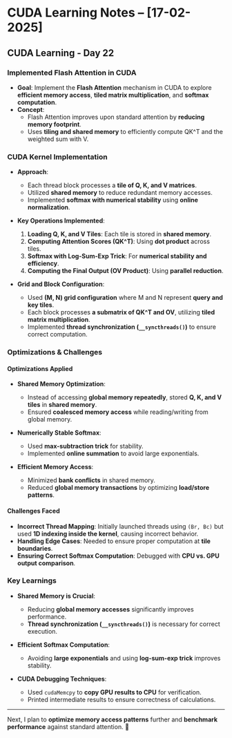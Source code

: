 # CUDA Learning Notes – [17-02-2025]

## CUDA Learning - Day 22

### Implemented Flash Attention in CUDA

- **Goal**: Implement the **Flash Attention** mechanism in CUDA to explore **efficient memory access**, **tiled matrix multiplication**, and **softmax computation**.
- **Concept**:
  - Flash Attention improves upon standard attention by **reducing memory footprint**.
  - Uses **tiling and shared memory** to efficiently compute QK^T and the weighted sum with V.

### **CUDA Kernel Implementation**

- **Approach**:
  - Each thread block processes a **tile of Q, K, and V matrices**.
  - Utilized **shared memory** to reduce redundant memory accesses.
  - Implemented **softmax with numerical stability** using **online normalization**.

- **Key Operations Implemented**:
  1. **Loading Q, K, and V Tiles**: Each tile is stored in **shared memory**.
  2. **Computing Attention Scores (QK^T)**: Using **dot product** across tiles.
  3. **Softmax with Log-Sum-Exp Trick**: For **numerical stability and efficiency**.
  4. **Computing the Final Output (OV Product)**: Using **parallel reduction**.

- **Grid and Block Configuration**:
  - Used **(M, N) grid configuration** where M and N represent **query and key tiles**.
  - Each block processes **a submatrix of QK^T and OV**, utilizing **tiled matrix multiplication**.
  - Implemented **thread synchronization (`__syncthreads()`)** to ensure correct computation.

### **Optimizations & Challenges**

#### **Optimizations Applied**
- **Shared Memory Optimization**:
  - Instead of accessing **global memory repeatedly**, stored **Q, K, and V tiles** in **shared memory**.
  - Ensured **coalesced memory access** while reading/writing from global memory.

- **Numerically Stable Softmax**:
  - Used **max-subtraction trick** for stability.
  - Implemented **online summation** to avoid large exponentials.

- **Efficient Memory Access**:
  - Minimized **bank conflicts** in shared memory.
  - Reduced **global memory transactions** by optimizing **load/store patterns**.
  
#### **Challenges Faced**
- **Incorrect Thread Mapping**: Initially launched threads using `(Br, Bc)` but used **1D indexing inside the kernel**, causing incorrect behavior.
- **Handling Edge Cases**: Needed to ensure proper computation at **tile boundaries**.
- **Ensuring Correct Softmax Computation**: Debugged with **CPU vs. GPU output comparison**.

### **Key Learnings**
- **Shared Memory is Crucial**:
  - Reducing **global memory accesses** significantly improves performance.
  - **Thread synchronization (`__syncthreads()`)** is necessary for correct execution.

- **Efficient Softmax Computation**:
  - Avoiding **large exponentials** and using **log-sum-exp trick** improves stability.

- **CUDA Debugging Techniques**:
  - Used `cudaMemcpy` to **copy GPU results to CPU** for verification.
  - Printed intermediate results to ensure correctness of calculations.

---
Next, I plan to **optimize memory access patterns** further and **benchmark performance** against standard attention. 🚀